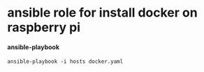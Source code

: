 # ansible role for install docker on raspberry pi

#### ansible-playbook

`ansible-playbook -i hosts docker.yaml`



